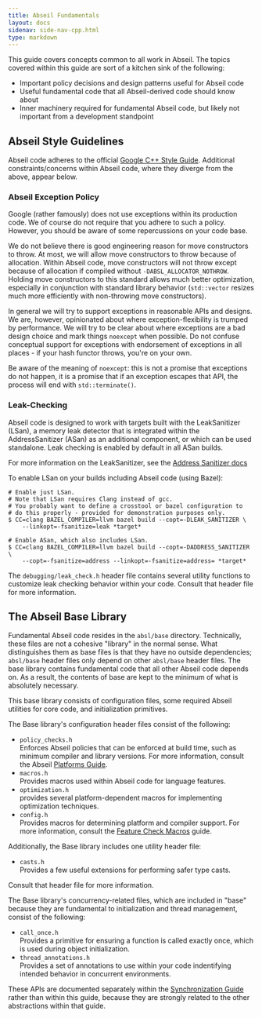 ```yaml
---
title: Abseil Fundamentals
layout: docs
sidenav: side-nav-cpp.html
type: markdown
---
```


This guide covers concepts common to all work in Abseil. The topics covered
within this guide are sort of a kitchen sink of the following:

* Important policy decisions and design patterns useful for Abseil code
* Useful fundamental code that all Abseil-derived code should know about
* Inner machinery required for fundamental Abseil code, but likely not important
  from a development standpoint

## Abseil Style Guidelines

Abseil code adheres to the official
[Google C++ Style Guide](https://google.github.io/styleguide/cppguide.html).
Additional constraints/concerns within Abseil code, where they diverge from the
above, appear below.

### Abseil Exception Policy

Google (rather famously) does not use exceptions within its production code. We
of course do not require that you adhere to such a policy. However, you should
be aware of some repercussions on your code base.

We do not believe there is good engineering reason for move constructors to
throw. At most, we will allow move constructors to throw because of allocation.
Within Abseil code, move constructors will not throw except because of
allocation if compiled without `-DABSL_ALLOCATOR_NOTHROW`. Holding move
constructors to this standard allows much better optimization, especially in
conjunction with standard library behavior (`std::vector` resizes much more
efficiently with non-throwing move constructors).

In general we will try to support exceptions in reasonable APIs and designs.
We are, however, opinionated about where exception-flexibility is trumped by
performance. We will try to be clear about where exceptions are a bad design
choice and mark things `noexcept` when possible. Do not confuse conceptual
support for exceptions with endorsement of exceptions in all places - if your
hash functor throws, you're on your own.

Be aware of the meaning of `noexcept`: this is not a promise that exceptions
do not happen, it is a promise that if an exception escapes that API, the
process will end with `std::terminate()`.

### Leak-Checking

Abseil code is designed to work with targets built with the LeakSanitizer
(LSan), a memory leak detector that is integrated within the AddressSanitizer
(ASan) as an additional component, or which can be used standalone. Leak
checking is enabled by default in all ASan builds.

For more information on the LeakSanitizer, see the
[Address Sanitizer docs](https://github.com/google/sanitizers/wiki/AddressSanitizerLeakSanitizer)

To enable LSan on your builds including Abseil code (using Bazel):

```
# Enable just LSan.
# Note that LSan requires Clang instead of gcc.
# You probably want to define a crosstool or bazel configuration to
# do this properly - provided for demonstration purposes only.
$ CC=clang BAZEL_COMPILER=llvm bazel build --copt=-DLEAK_SANITIZER \
    --linkopt=-fsanitize=leak *target*

# Enable ASan, which also includes LSan.
$ CC=clang BAZEL_COMPILER=llvm bazel build --copt=-DADDRESS_SANITIZER \
    --copt=-fsanitize=address --linkopt=-fsanitize=address= *target*
```

The `debugging/leak_check.h` header file contains several utility functions to
customize leak checking behavior within your code. Consult that header file for
more information.

## The Abseil Base Library

Fundamental Abseil code resides in the `absl/base` directory. Technically, these
files are not a cohesive "library" in the normal sense. What distinguishes them
as base files is that they have no outside dependencies; `absl/base` header
files only depend on other `absl/base` header files. The base library contains
fundamental code that all other Abseil code depends on. As a result, the
contents of base are kept to the minimum of what is absolutely necessary.

This base library consists of configuration files, some required Abseil
utilities for core code, and initialization primitives.

The Base library's configuration header files consist of the following:

* `policy_checks.h`<br />
  Enforces Abseil policies that can be enforced at build time,
  such as minimum compiler and library versions. For more information, consult
  the Abseil [Platforms Guide](/docs/cpp/platforms).
* `macros.h`<br />
  Provides macros used within Abseil code for language features.
* `optimization.h`
  <br /> provides several platform-dependent macros for implementing
  optimization techniques.
* `config.h`<br />
  Provides macros for determining platform and compiler support.
  For more information, consult the [Feature Check Macros](/docs/cpp/platforms/feature_checks)
  guide.

Additionally, the Base library includes one utility header file:

* `casts.h`<br />
  Provides a few useful extensions for performing safer type casts.

Consult that header file for more information.

The Base library's concurrency-related files, which are included in "base"
because they are fundamental to initialization and thread management, consist
of the following:

* `call_once.h`<br />
  Provides a primitive for ensuring a function is called exactly
  once, which is used during object initialization.
* `thread_annotations.h`<br />
  Provides a set of annotations to use within your code
  indentifying intended behavior in concurrent environments.

These APIs are documented separately within the
[Synchronization Guide](synchronization.md) rather than within this guide,
because they are strongly related to the other abstractions within that guide.
